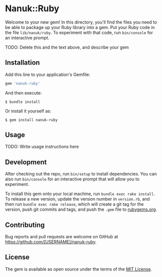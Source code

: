 # Nanuk::Ruby

Welcome to your new gem! In this directory, you'll find the files you need to be able to package up your Ruby library into a gem. Put your Ruby code in the file `lib/nanuk/ruby`. To experiment with that code, run `bin/console` for an interactive prompt.

TODO: Delete this and the text above, and describe your gem

## Installation

Add this line to your application's Gemfile:

```ruby
gem 'nanuk-ruby'
```

And then execute:

    $ bundle install

Or install it yourself as:

    $ gem install nanuk-ruby

## Usage

TODO: Write usage instructions here

## Development

After checking out the repo, run `bin/setup` to install dependencies. You can also run `bin/console` for an interactive prompt that will allow you to experiment.

To install this gem onto your local machine, run `bundle exec rake install`. To release a new version, update the version number in `version.rb`, and then run `bundle exec rake release`, which will create a git tag for the version, push git commits and tags, and push the `.gem` file to [rubygems.org](https://rubygems.org).

## Contributing

Bug reports and pull requests are welcome on GitHub at https://github.com/[USERNAME]/nanuk-ruby.


## License

The gem is available as open source under the terms of the [MIT License](https://opensource.org/licenses/MIT).
